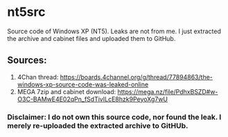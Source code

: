 # nt5src
Source code of Windows XP (NT5). Leaks are not from me. I just extracted the archive and cabinet files and uploaded them to GitHub.

## Sources:

1. 4Chan thread: https://boards.4channel.org/g/thread/77894863/the-windows-xp-source-code-was-leaked-online
2. MEGA 7zip and cabinet download: https://mega.nz/file/PdhxBSZD#w-O3C-BAMwE4E02qPn_fSdTivILcE8hzk9PeyoXg7wU

### Disclaimer: I do not own this source code, nor found the leak. I merely re-uploaded the extracted archive to GitHUb.
